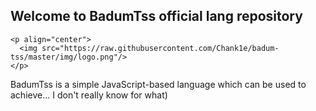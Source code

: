 ## Welcome to BadumTss official lang repository

```
<p align="center">
  <img src="https://raw.githubusercontent.com/Chank1e/badum-tss/master/img/logo.png"/>
</p>
```

BadumTss is a simple JavaScript-based language which can be used to achieve... I don't really know for what)


